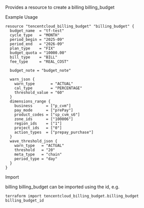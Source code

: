 Provides a resource to create a billing billing_budget

Example Usage

```hcl
resource "tencentcloud_billing_budget" "billing_budget" {
  budget_name  = "tf-test"
  cycle_type   = "MONTH"
  period_begin = "2025-09"
  period_end   = "2026-09"
  plan_type    = "FIX"
  budget_quota = "10000.00"
  bill_type    = "BILL"
  fee_type     = "REAL_COST"

  budget_note = "budget_note"

  warn_json {
    warn_type       = "ACTUAL"
    cal_type        = "PERCENTAGE"
    threshold_value = "60"
  }
  dimensions_range {
    business      = ["p_cvm"]
    pay_mode      = ["prePay"]
    product_codes = ["sp_cvm_s6"]
    zone_ids      = ["100006"]
    region_ids    = ["1"]
    project_ids   = ["0"]
    action_types  = ["prepay_purchase"]
  }
  wave_threshold_json {
    warn_type   = "ACTUAL"
    threshold   = "20"
    meta_type   = "chain"
    period_type = "day"
  }
}
```

Import

billing billing_budget can be imported using the id, e.g.

```
terraform import tencentcloud_billing_budget.billing_budget billing_budget_id
```
